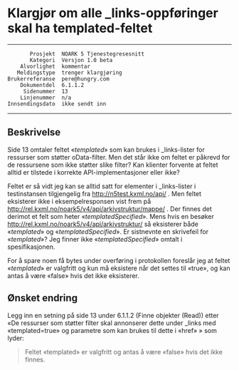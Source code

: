 Klargjør om alle \_links-oppføringer skal ha templated-feltet
=============================================================

 ------------------  ---------------------------------
           Prosjekt  NOARK 5 Tjenestegresesnitt
           Kategori  Versjon 1.0 beta
        Alvorlighet  kommentar
       Meldingstype  trenger klargjøring
    Brukerreferanse  pere@hungry.com
        Dokumentdel  6.1.1.2
         Sidenummer  13
        Linjenummer  n/a
    Innsendingsdato  ikke sendt inn
 ------------------  ---------------------------------

Beskrivelse
-----------

Side 13 omtaler feltet «*templated*» som kan brukes i _links-lister
for ressurser som støtter oData-filter.  Men det står ikke om feltet
er påkrevd for de ressursene som ikke støtter slike filter?  Kan
klienter forvente at feltet alltid er tilstede i korrekte
API-implementasjoner eller ikke?

Feltet er så vidt jeg kan se alltid satt for elementer i
\_links-lister i testinstansen tilgjengelig fra
http://n5test.kxml.no/api/ .  Men feltet eksisterer ikke i
eksempelresponsen vist frem på
http://rel.kxml.no/noark5/v4/api/arkivstruktur/mappe/ .  Der finnes
det derimot et felt som heter «*templatedSpecified*».  Mens hvis en
besøker http://rel.kxml.no/noark5/v4/api/arkivstruktur/ så eksisterer
både «*templated*» og «*templatedSpecified*».  Er sistnevnte en
skrivefeil for «*templated*»?  Jeg finner ikke «*templatedSpecified*»
omtalt i spesifikasjonen.

For å spare noen få bytes under overføring i protokollen foreslår jeg
at feltet «*templated*» er valgfritt og kun må eksistere når det
settes til «true», og kan antas å være «false» hvis det ikke
eksisterer.

Ønsket endring
--------------

Legg inn en setning på side 13 under 6.1.1.2 (Finne objekter (Read))
etter «De ressurser som støtter filter skal annonserer dette under
_links med «templated=true» og parametre som kan brukes til dette i
«href» » som lyder:

> Feltet «templated» er valgfritt og antas å være «false» hvis det
> ikke finnes.
